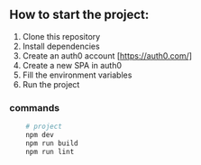 ## How to start the project:

1. Clone this repository
2. Install dependencies
3. Create an auth0 account [https://auth0.com/]
4. Create a new SPA in auth0
5. Fill the environment variables
6. Run the project

### commands

```bash
    # project
    npm dev
    npm run build
    npm run lint
```
